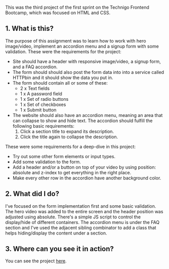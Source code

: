 This was the third project of the first sprint on the Technigo Frontend Bootcamp, which was focused on HTML and CSS.

## 1. What is this?

The purpose of this assignment was to learn how to work with hero image/video, implement an accordion menu and a signup form with some validation.
These were the requirements for the project:

* Site should have a header with responsive image/video, a signup form, and a FAQ accordion.
* The form should should also post the form data into into a service called HTTPbin and it should show the data you put in.
* The form should contain all or some of these:
    * 2 x Text fields
    * 1 x A password field
    * 1 x Set of radio buttons
    * 1 x Set of checkboxes
    * 1 x Submit button
* The website should also have an accordion menu, meaning an area that can collapse to show and hide text. The accordion should fulfill the following basic requirements:
    1. Click a section title to expand its description.
    2. Click the title again to collapse the description.

These were some requirements for a deep-dive in this project:

* Try out some other form elements or input types.
* Add some validation to the form.
* Add a header and/or a button on top of your video by using position: absolute and z-index to get everything in the right place.
* Make every other row in the accordion have another background color.

## 2. What did I do?

I've focused on the form implementation first and some basic validation. The hero video was added to the entire screen and the header position was adjusted using absolute. 
There's a simple JS script to control the display/hide of different containers. The accordion menu is under the FAQ section and I've used the adjacent sibling combinator to add a class that helps hiding/display the content under a section.

## 3. Where can you see it in action?

You can see the project [here](https://wonderful-murdock-e1473d.netlify.com).